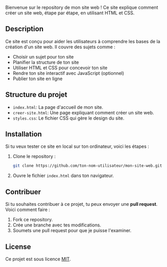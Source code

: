 Bienvenue sur le repository de mon site web ! Ce site explique comment créer un site web, étape par étape, en utilisant HTML et CSS.

## Description

Ce site est conçu pour aider les utilisateurs à comprendre les bases de la création d'un site web. Il couvre des sujets comme :

- Choisir un sujet pour ton site
- Planifier la structure de ton site
- Utiliser HTML et CSS pour concevoir ton site
- Rendre ton site interactif avec JavaScript (optionnel)
- Publier ton site en ligne

## Structure du projet

- `index.html`: La page d'accueil de mon site.
- `creer-site.html`: Une page expliquant comment créer un site web.
- `styles.css`: Le fichier CSS qui gère le design du site.

## Installation

Si tu veux tester ce site en local sur ton ordinateur, voici les étapes :

1. Clone le repository :
    ```bash
    git clone https://github.com/ton-nom-utilisateur/mon-site-web.git
    ```

2. Ouvre le fichier `index.html` dans ton navigateur.

## Contribuer

Si tu souhaites contribuer à ce projet, tu peux envoyer une **pull request**. Voici comment faire :

1. Fork ce repository.
2. Crée une branche avec tes modifications.
3. Soumets une pull request pour que je puisse l'examiner.

## License

Ce projet est sous licence [MIT](https://opensource.org/licenses/MIT).
